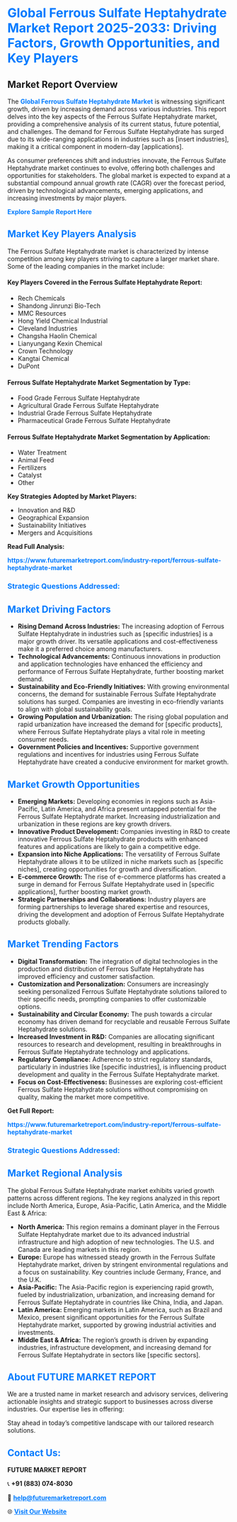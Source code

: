 <h1 style="color: #007BFF;">Global Ferrous Sulfate Heptahydrate Market Report 2025-2033: Driving Factors, Growth Opportunities, and Key Players</h1>

<section id="overview">
<h2>Market Report Overview</h2>
<p>The <a href="https://www.futuremarketreport.com/industry-report/ferrous-sulfate-heptahydrate-market" style="color: #007BFF; text-decoration: none;"><strong>Global Ferrous Sulfate Heptahydrate Market</strong></a> is witnessing significant growth, driven by increasing demand across various industries. This report delves into the key aspects of the Ferrous Sulfate Heptahydrate market, providing a comprehensive analysis of its current status, future potential, and challenges. The demand for Ferrous Sulfate Heptahydrate has surged due to its wide-ranging applications in industries such as [insert industries], making it a critical component in modern-day [applications].</p>
<p>As consumer preferences shift and industries innovate, the Ferrous Sulfate Heptahydrate market continues to evolve, offering both challenges and opportunities for stakeholders. The global market is expected to expand at a substantial compound annual growth rate (CAGR) over the forecast period, driven by technological advancements, emerging applications, and increasing investments by major players.</p>
</section>

<section id="overview">
<p><a href="https://www.futuremarketreport.com/request-sample/reportId=114290" style="color: #007BFF; text-decoration: none;"><strong>Explore Sample Report Here</strong></a></p>
</section>

<section id="key-players">
<h2 style="color: #007BFF;">Market Key Players Analysis</h2>
<p>The Ferrous Sulfate Heptahydrate market is characterized by intense competition among key players striving to capture a larger market share. Some of the leading companies in the market include:</p>
<h4>Key Players Covered in the Ferrous Sulfate Heptahydrate Report:</h4>
<ul><li>Rech Chemicals</li><li>Shandong Jinrunzi Bio-Tech</li><li>MMC Resources</li><li>Hong Yield Chemical Industrial</li><li>Cleveland Industries</li><li>Changsha Haolin Chemical</li><li>Lianyungang Kexin Chemical</li><li>Crown Technology</li><li>Kangtai Chemical</li><li>DuPont</li></ul>
<h4>Ferrous Sulfate Heptahydrate Market Segmentation by Type:</h4>
<ul><li>Food Grade Ferrous Sulfate Heptahydrate</li><li>Agricultural Grade Ferrous Sulfate Heptahydrate</li><li>Industrial Grade Ferrous Sulfate Heptahydrate</li><li>Pharmaceutical Grade Ferrous Sulfate Heptahydrate</li></ul>

<h4>Ferrous Sulfate Heptahydrate Market Segmentation by Application:</h4>
<ul><li>Water Treatment</li><li>Animal Feed</li><li>Fertilizers</li><li>Catalyst</li><li>Other</li></ul>
<p><strong>Key Strategies Adopted by Market Players:</strong></p>
<ul>
<li>Innovation and R&D</li>
<li>Geographical Expansion</li>
<li>Sustainability Initiatives</li>
<li>Mergers and Acquisitions</li>
</ul>
</section>

<section>
<p><strong>Read Full Analysis: </strong></p><a href="https://www.futuremarketreport.com/industry-report/ferrous-sulfate-heptahydrate-market" style="color: #007BFF; text-decoration: none;"><strong>https://www.futuremarketreport.com/industry-report/ferrous-sulfate-heptahydrate-market</strong></a>
<h3 style="color: #007BFF;">Strategic Questions Addressed:</h3>
</section>

<section id="driving-factors">
<h2 style="color: #007BFF;">Market Driving Factors</h2>
<ul>
<li><strong>Rising Demand Across Industries:</strong> The increasing adoption of Ferrous Sulfate Heptahydrate in industries such as [specific industries] is a major growth driver. Its versatile applications and cost-effectiveness make it a preferred choice among manufacturers.</li>
<li><strong>Technological Advancements:</strong> Continuous innovations in production and application technologies have enhanced the efficiency and performance of Ferrous Sulfate Heptahydrate, further boosting market demand.</li>
<li><strong>Sustainability and Eco-Friendly Initiatives:</strong> With growing environmental concerns, the demand for sustainable Ferrous Sulfate Heptahydrate solutions has surged. Companies are investing in eco-friendly variants to align with global sustainability goals.</li>
<li><strong>Growing Population and Urbanization:</strong> The rising global population and rapid urbanization have increased the demand for [specific products], where Ferrous Sulfate Heptahydrate plays a vital role in meeting consumer needs.</li>
<li><strong>Government Policies and Incentives:</strong> Supportive government regulations and incentives for industries using Ferrous Sulfate Heptahydrate have created a conducive environment for market growth.</li>
</ul>
</section>

<section id="growth-opportunities">
<h2 style="color: #007BFF;">Market Growth Opportunities</h2>
<ul>
<li><strong>Emerging Markets:</strong> Developing economies in regions such as Asia-Pacific, Latin America, and Africa present untapped potential for the Ferrous Sulfate Heptahydrate market. Increasing industrialization and urbanization in these regions are key growth drivers.</li>
<li><strong>Innovative Product Development:</strong> Companies investing in R&D to create innovative Ferrous Sulfate Heptahydrate products with enhanced features and applications are likely to gain a competitive edge.</li>
<li><strong>Expansion into Niche Applications:</strong> The versatility of Ferrous Sulfate Heptahydrate allows it to be utilized in niche markets such as [specific niches], creating opportunities for growth and diversification.</li>
<li><strong>E-commerce Growth:</strong> The rise of e-commerce platforms has created a surge in demand for Ferrous Sulfate Heptahydrate used in [specific applications], further boosting market growth.</li>
<li><strong>Strategic Partnerships and Collaborations:</strong> Industry players are forming partnerships to leverage shared expertise and resources, driving the development and adoption of Ferrous Sulfate Heptahydrate products globally.</li>
</ul>
</section>

<section id="trending-factors">
<h2 style="color: #007BFF;">Market Trending Factors</h2>
<ul>
<li><strong>Digital Transformation:</strong> The integration of digital technologies in the production and distribution of Ferrous Sulfate Heptahydrate has improved efficiency and customer satisfaction.</li>
<li><strong>Customization and Personalization:</strong> Consumers are increasingly seeking personalized Ferrous Sulfate Heptahydrate solutions tailored to their specific needs, prompting companies to offer customizable options.</li>
<li><strong>Sustainability and Circular Economy:</strong> The push towards a circular economy has driven demand for recyclable and reusable Ferrous Sulfate Heptahydrate solutions.</li>
<li><strong>Increased Investment in R&D:</strong> Companies are allocating significant resources to research and development, resulting in breakthroughs in Ferrous Sulfate Heptahydrate technology and applications.</li>
<li><strong>Regulatory Compliance:</strong> Adherence to strict regulatory standards, particularly in industries like [specific industries], is influencing product development and quality in the Ferrous Sulfate Heptahydrate market.</li>
<li><strong>Focus on Cost-Effectiveness:</strong> Businesses are exploring cost-efficient Ferrous Sulfate Heptahydrate solutions without compromising on quality, making the market more competitive.</li>
</ul>
</section>

<section>
<p><strong>Get Full Report: </strong></p><a href="https://www.futuremarketreport.com/industry-report/ferrous-sulfate-heptahydrate-market" style="color: #007BFF; text-decoration: none;"><strong>https://www.futuremarketreport.com/industry-report/ferrous-sulfate-heptahydrate-market</strong></a>
<h3 style="color: #007BFF;">Strategic Questions Addressed:</h3>
</section>


<section id="regional-analysis">
<h2 style="color: #007BFF;">Market Regional Analysis</h2>
<p>The global Ferrous Sulfate Heptahydrate market exhibits varied growth patterns across different regions. The key regions analyzed in this report include North America, Europe, Asia-Pacific, Latin America, and the Middle East & Africa:</p>
<ul>
<li><strong>North America:</strong> This region remains a dominant player in the Ferrous Sulfate Heptahydrate market due to its advanced industrial infrastructure and high adoption of new technologies. The U.S. and Canada are leading markets in this region.</li>
<li><strong>Europe:</strong> Europe has witnessed steady growth in the Ferrous Sulfate Heptahydrate market, driven by stringent environmental regulations and a focus on sustainability. Key countries include Germany, France, and the U.K.</li>
<li><strong>Asia-Pacific:</strong> The Asia-Pacific region is experiencing rapid growth, fueled by industrialization, urbanization, and increasing demand for Ferrous Sulfate Heptahydrate in countries like China, India, and Japan.</li>
<li><strong>Latin America:</strong> Emerging markets in Latin America, such as Brazil and Mexico, present significant opportunities for the Ferrous Sulfate Heptahydrate market, supported by growing industrial activities and investments.</li>
<li><strong>Middle East & Africa:</strong> The region’s growth is driven by expanding industries, infrastructure development, and increasing demand for Ferrous Sulfate Heptahydrate in sectors like [specific sectors].</li>
</ul>
</section>

<footer>
<h2 style="color: #007BFF;">About FUTURE MARKET REPORT</h2>
<p>We are a trusted name in market research and advisory services, delivering actionable insights and strategic support to businesses across diverse industries. Our expertise lies in offering:</p>

<p>Stay ahead in today’s competitive landscape with our tailored research solutions.</p>

<h2 style="color: #007BFF;">Contact Us:</h2>
<p><strong>FUTURE MARKET REPORT</strong></p>
<p>📞 <strong>+91 (883) 074-8030</strong></p>
<p>📧 <strong><a href="mailto:help@futuremarketreport.com" style="color: #007BFF;">help@futuremarketreport.com</a></strong></p>
<p>🌐 <strong><a href="https://www.futuremarketreport.com/" style="color: #007BFF;">Visit Our Website</a></strong></p>
</footer>